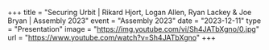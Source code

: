+++
title = "Securing Urbit | Rikard Hjort, Logan Allen, Ryan Lackey & Joe Bryan | Assembly 2023"
event = "Assembly 2023"
date = "2023-12-11"
type = "Presentation"
image = "https://img.youtube.com/vi/Sh4JATbXgno/0.jpg"
url = "https://www.youtube.com/watch?v=Sh4JATbXgno"
+++